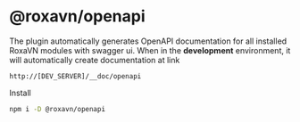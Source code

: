# @roxavn/openapi

The plugin automatically generates OpenAPI documentation for all installed RoxaVN modules with swagger ui. When in the **development** environment, it will automatically create documentation at link

```
http://[DEV_SERVER]/__doc/openapi
```

Install

```bash
npm i -D @roxavn/openapi
```